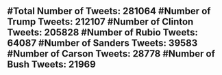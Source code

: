 #Total Number of Tweets: 281064 
#Number of Trump Tweets: 212107
#Number of Clinton Tweets: 205828
#Number of Rubio Tweets: 64087
#Number of Sanders Tweets: 39583
#Number of Carson Tweets: 28778
#Number of Bush Tweets: 21969
---
